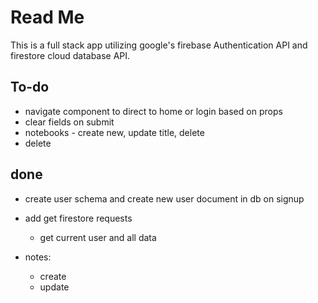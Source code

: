 # Read Me
This is a full stack app utilizing google's firebase Authentication API and firestore cloud database API.  

## To-do
- navigate component to direct to home or login based on props
- clear fields on submit
- notebooks - create new, update title, delete
- delete


## done
- create user schema and create new user document in db on signup
- add get firestore requests
    - get current user and all data

- notes:
    - create
    - update